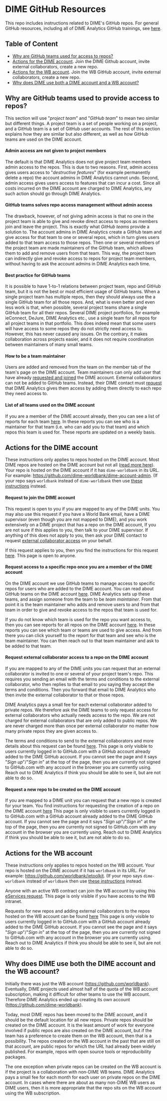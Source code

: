 # DIME GitHub Resources

This repo includes instructions related to DIME's GitHub repos.
For general GitHub resources, including all of DIME Analytics GitHub trainings,
see [here](https://osf.io/e54gy/).  

## Table of Content

* [Why are GitHub teams used for access to repos?](#why-are-github-teams-used-to-provide-access-to-repos)
* [Actions for the DIME account](#actions-for-the-dime-account).
Join the DIME Github account, invite external collaborators, create a new repo.
* [Actions for the WB account](#actions-for-the-wb-account).
Join the WB GitHub account, invite external collaborators, create a new repo.
* [Why does DIME use both a DIME account and a WB account?](#why-does-dime-use-both-the-dime-account-and-the-wb-account)

## Why are GitHub teams used to provide access to repos?

This section will use "_project team_" and "_GitHub team_"
to mean two similar but different things.
A project team is a set of people working on a project,
and a GitHub team is a set of GitHub user accounts.
The rest of this section explains how they are similar but also different,
as well as how GitHub teams are used on the DIME account.

#### Admin access are not given to project members

The default is that DIME Analytics does not
give project team members admin access to the repos.
This is due to two reasons.
First, admin access gives users access to "_destructive features_"
(for example permanently delete a repo)
the account admins in DIME Analytics cannot undo.
Second, admin access gives users access to features that can incur a cost.
Since all costs incurred on the DIME account are charged to DIME Analytics,
any such action should go through DIME Analytics.

#### GitHub teams solves repo access management without admin access

The drawback, however, of not giving admin access is that
no one in the project team is able to give and revoke direct access to repos
as members join and leave the project.
This is exactly what _GitHub teams_ provide a solution to.
The account admins in DIME Analytics create a GitHub team and
give access for that team to one or several repos,
which in turn gives users added to that team access to those repos.
Then one or several members of the project team
are made maintainers of the GitHub team,
which allows them to add and remove users from that team.
This way, the project team can indirectly
give and revoke access to repos for project team members,
without having to ask the account admins in DIME Analytics each time.

#### Best practice for GitHub teams

It is possible to have 1-to-1 relations
between project team, repo and GitHub team,
but it is not the best or most efficient usage of GitHub teams.
When a single project team has multiple repos,
then they should always use the a single GitHub team for all those repos.
And, what is even better and even less work is that, when possible,
several project teams share a single GitHub team for all their repos.
Several DIME project portfolios,
for example ieConnect, DeJure, DIME Analytics etc.,
use a single team for all repos for all project teams in that portfolio.
This does indeed mean that some users will have access
to some repos they do not strictly need access to.
However, this has never caused any issues.
On the contrary, it makes collaboration across projects easier,
and it does not require coordination between maintainers of many small teams.

#### How to be a team maintainer

Users are added and removed from the team on the member tab
of the team's page on the DIME account.
Team maintainers can only add user that have already
[requested and joined](#request-to-join-the-dime-account) the DIME account.
External collaborators can not be added to GitHub teams.
Instead, their DIME contact must
[request](#request-external-collaborator-access-to-a-repo-on-the-dime-account)
that DIME Analytics gives them access
by adding them directly to each repo they need access to.

#### List of all teams used on the DIME account

If you are a member of the DIME account already,
then you can see a list of reports for each team
[here](https://github.com/dime-worldbank/dime-account-admin-private/tree/main/reports/team-reports).
In these reports you can see who is a maintainer for that team
(i.e. who can add you to that team)
and which repos this team is used for.
These reports are updated on a weekly basis.

## Actions for the DIME account

These instructions only applies to repos hosted on the DIME account.
Most DIME repos are hosted on the DIME account but not all
([read more here](#why-does-dime-use-both-the-dime-account-and-the-wb-account)).
Your repo is hosted on the DIME account if it has `dime-worldbank` in its URL.
For example: https://github.com/dime-worldbank/dime-account-admin.
(If your repo says `worldbank` instead of `dime-worldbank` then use
[these instructions](#actions-for-the-wb-account) instead.

#### Request to join the DIME account

This request is open to you if you are mapped to any of the DIME units.
You may also use this request if you have a World Bank email,
have a DIME supervisor (even though you are not mapped to DIME), and
you work extensively on a DIME project that has a repo on the DIME account,
If you are not sure if this applies to you, then talk to your DIME supervisor.
If anything of this does not apply to you, then ask your DIME contact to request
[external collaborator access](#request-external-collaborator-access-to-a-repo-on-the-dime-account)
on your behalf.

If this request applies to you, then you find the instructions for this request
[here](https://github.com/dime-worldbank/dime-account-admin/blob/main/instructions/request-access-dime-org.md).
This page is open to anyone.

#### Request access to a specific repo once you are a member of the DIME account

On the DIME account we use GitHub teams to manage access to specific repos
for users who are added to the DIME account.
You can read about GitHub teams on the DIME account
[here](#why-are-github-teams-used-to-provide-access-to-repos).
DIME Analytics sets up these teams,
and assign someone from the team to be _team maintainer_.
From that point it is the team maintainer who adds and remove users
to and from that team in order to give and revoke access
to the repos that team is used for.

If you do not know which team is used for the repo you want access to,
then you can see reports for all repos on the DIME account
[here](https://github.com/dime-worldbank/dime-account-admin-private/tree/main/reports/repo-reports).
In these reports you can see which team or teams are used to give access.
And from there you can click yourself to the report for that team
and see who is the team maintainer.
You can then reach out to that team maintainer and ask to be added to that team.


#### Request external collaborator access to a repo on the DIME account

If you are mapped to any of the DIME units you can request that
an external collaborator is invited to
one or several of your project team's repo.
This requires you sending an email with the terms and conditions
to the external collaborator, who then replies to that email to you
saying they accept the terms and conditions.
Then you forward that email to DIME Analytics who then
invite the external collaborator to that or those repos.

DIME Analytics pays a small fee for
each external collaborator added to private repos.
We therefore ask the DIME teams to only request access
for external collaborators who actually needs access to the repo.
We are not charged for external collaborators
that are only added to public repos.
We are never charged more than once per external collaborator
no matter how many private repos they are given access to.

The terms and conditions to send to the external collaborators
and more details about this request can be found
[here](https://github.com/dime-worldbank/dime-account-admin-private/blob/main/instructions/add-external-collaborator-dime-org.md).
This page is only visible to users currently logged in to GitHub.com
with a GitHub account already added to the DIME GitHub account.
If you cannot see the page and it says "_Sign up_"/"_Sign in_" at
the top of the page, then you are currently not signed to GitHub.com
with any account in the browser you are currently using.
Reach out to DIME Analytics if think you should be able to see it,
but are not able to do so.

#### Request a new repo to be created on the DIME account

If you are mapped to a DIME unit you can request that
a new repo is created for your team.
You find instructions for requesting the creation of a repo on the DIME account
[here](https://github.com/dime-worldbank/dime-account-admin-private/blob/main/instructions/request-new-repo-dime-org.md)
This page is only visible to users currently logged in to GitHub.com
with a GitHub account already added to the DIME GitHub account.
If you cannot see the page and it says "_Sign up_"/"_Sign in_" at
the top of the page, then you are currently not signed to GitHub.com
with any account in the browser you are currently using.
Reach out to DIME Analytics if think you should be able to see it,
but are not able to do so.

## Actions for the WB account

These instructions only applies to repos hosted on the WB account.
Your repo is hosted on the DIME account if it has `worldbank` in its URL.
For example: https://github.com/worldbank/ietoolkit.
(If your repo says `dime-worldbank` instead of `worldbank` then use
[these instructions](#actions-for-the-dime-account) instead.

Anyone with an active WB contract can join the WB account by using this
[eServices request](https://worldbankgroup.service-now.com/wbg?id=wbg_sc_catalog&sys_id=910e1739db1a54903c5960ab13961912).
This page is only visible if you have access to the WB intranet.

Requests for new repos and adding external collaborators to the repos hosted on the WB account can be found [here](https://github.com/dime-worldbank/dime-account-admin-private/blob/main/instructions/wb-github-account.md)
This page is only visible to users currently logged in to GitHub.com
with a GitHub account already added to the DIME GitHub account.
If you cannot see the page and it says "_Sign up_"/"_Sign in_" at
the top of the page, then you are currently not signed to GitHub.com
with any account in the browser you are currently using.
Reach out to DIME Analytics if think you should be able to see it,
but are not able to do so.

## Why does DIME use both the DIME account and the WB account?

Initially there was just the WB account (https://github.com/worldbank).
Eventually, DIME projects used almost half of the quota
of the WB account subscription,
making it difficult for other teams to use the WB account.
Therefore DIME Analytics ended up
creating its own account (https://github.com/dime-worldbank).

Today, most DIME repos has been moved to the DIME account,
and it should be the default location for all new repos.
Private repos should be created on the DIME account.
It is the least amount of work for everyone involved if public repos
are also created on the DIME account,
but if the team has a preference to create them on the WB account,
then that is a possibility.
The repos created on the WB account in the past that are still on that account,
are public repos for which the URL had already been widely published.
For example, repos with open source tools or reproducibility packages.

The one exception when private repos can be created on the WB account
is if the project is a collaboration with non-DIME WB teams.
DIME Analytics pays a small fee for each month for each user
on private repos on the DIME account.
In cases where there are about as many non-DIME WB users as DIME users,
then it is more appropriate that the repo
sits on the WB account using the WB subscription.
